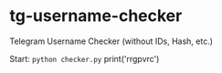 # tg-username-checker
Telegram Username Checker (without IDs, Hash, etc.)

Start:
``python checker.py``
print('rrgpvrc')